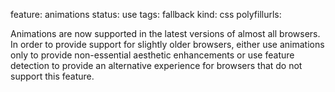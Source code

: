 feature: animations
status: use
tags: fallback
kind: css
polyfillurls:

Animations are now supported in the latest versions of almost all browsers. In order to provide support for slightly older browsers, either use animations only to provide non-essential aesthetic enhancements or use feature detection to provide an alternative experience for browsers that do not support this feature.
